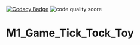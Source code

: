 [![Codacy Badge](https://app.codacy.com/project/badge/Grade/bd707dd81d0741a29a456f94a8fa27e7)](https://www.codacy.com/gh/AshutoshPrajapati1997/M1_Game_Tick_Tock_Toy/dashboard?utm_source=github.com&amp;utm_medium=referral&amp;utm_content=AshutoshPrajapati1997/M1_Game_Tick_Tock_Toy&amp;utm_campaign=Badge_Grade)
![code quality score](https://api.codiga.io/project/30022/score/svg)
# M1_Game_Tick_Tock_Toy
